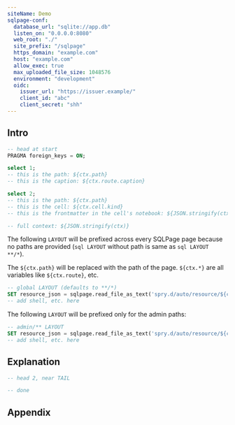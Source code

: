 ```yaml
---
siteName: Demo
sqlpage-conf:
  database_url: "sqlite://app.db"
  listen_on: "0.0.0.0:8080"
  web_root: "./"
  site_prefix: "/sqlpage"
  https_domain: "example.com"
  host: "example.com"
  allow_exec: true
  max_uploaded_file_size: 1048576
  environment: "development"
  oidc:
    issuer_url: "https://issuer.example/"
    client_id: "abc"
    client_secret: "shh"
---
```


## Intro

```sql HEAD
-- head at start
PRAGMA foreign_keys = ON;
```

```sql admin/index.sql { route: { caption: "test" } }
select 1;
-- this is the path: ${ctx.path}
-- this is the caption: ${ctx.route.caption}
```

```sql users/list.sql
select 2;
-- this is the path: ${ctx.path}
-- this is the cell: ${ctx.cell.kind}
-- this is the frontmatter in the cell's notebook: ${JSON.stringify(ctx.cell.frontmatter)}
```

```sql debug.sql
-- full context: ${JSON.stringify(ctx)}
```

The following `LAYOUT` will be prefixed across every SQLPage page because no
paths are provided (`sql LAYOUT` without path is same as `sql LAYOUT **/*`).

The `${ctx.path}` will be replaced with the path of the page. `${ctx.*}` are all
variables like `${ctx.route}`, etc.

```sql LAYOUT
-- global LAYOUT (defaults to **/*)
SET resource_json = sqlpage.read_file_as_text('spry.d/auto/resource/${ctx.path}.auto.json');
-- add shell, etc. here
```

The following `LAYOUT` will be prefixed only for the admin paths:

```sql LAYOUT admin/**
-- admin/** LAYOUT
SET resource_json = sqlpage.read_file_as_text('spry.d/auto/resource/${ctx.path}.auto.json');
-- add shell, etc. here
```

## Explanation

```sql HEAD
-- head 2, near TAIL
```

```sql TAIL
-- done
```

## Appendix

